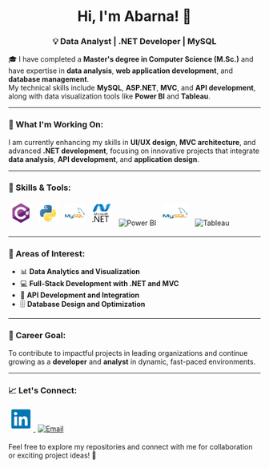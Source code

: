 <h1 align="center">Hi, I'm Abarna! 👋</h1>  

<h3 align="center">💡 Data Analyst | .NET Developer | MySQL</h3>  

🎓 I have completed a **Master's degree in Computer Science (M.Sc.)** and have expertise in **data analysis**, **web application development**, and **database management**.  
My technical skills include **MySQL**, **ASP.NET**, **MVC**, and **API development**, along with data visualization tools like **Power BI** and **Tableau**.  

---

### 🌟 What I'm Working On:  
I am currently enhancing my skills in **UI/UX design**, **MVC architecture**, and advanced **.NET development**, focusing on innovative projects that integrate **data analysis**, **API development**, and **application design**.  

---

### 🔧 Skills & Tools:  
<p align="left"> 
  <img src="https://raw.githubusercontent.com/devicons/devicon/master/icons/csharp/csharp-original.svg" alt="C#" width="40" height="40" style="margin: 5px;"/>  
  <img src="https://raw.githubusercontent.com/devicons/devicon/master/icons/python/python-original.svg" alt="Python" width="40" height="40" style="margin: 5px;"/>  
  <img src="https://raw.githubusercontent.com/devicons/devicon/master/icons/mysql/mysql-original-wordmark.svg" alt="MySQL" width="40" height="40" style="margin: 5px;"/>  
  <img src="https://raw.githubusercontent.com/devicons/devicon/master/icons/dot-net/dot-net-original-wordmark.svg" alt="ASP.NET" width="40" height="40" style="margin: 5px;"/>  
  <img src="https://seekvectorlogo.com/wp-content/uploads/2022/02/power-bi-vector-logo-2022-small.png" alt="Power BI" width="60" height="60" style="margin: 5px;"/>  
  <img src="https://raw.githubusercontent.com/devicons/devicon/master/icons/mysql/mysql-original-wordmark.svg" alt="MySQL" width="50" height="40" style="margin: 5px;"/>   
  <img src="https://upload.wikimedia.org/wikipedia/commons/4/4b/Tableau_Logo.png" alt="Tableau" width="100" height="40" style="margin: 5px;"/>  

</p>  

---

### 📌 Areas of Interest:  
- 📊 **Data Analytics and Visualization**  
- 💻 **Full-Stack Development with .NET and MVC**  
- 🔗 **API Development and Integration**  
- 🗄️ **Database Design and Optimization**  

---

### 🎯 Career Goal:  
To contribute to impactful projects in leading organizations and continue growing as a **developer** and **analyst** in dynamic, fast-paced environments.  

---

### 📈 Let's Connect:  
<p align="left"> 
  <a href="https://www.linkedin.com/in/abarna-kandasamy-9b4863171/" target="_blank">
    <img src="https://raw.githubusercontent.com/devicons/devicon/master/icons/linkedin/linkedin-original.svg" alt="LinkedIn" width="40" height="40" style="margin: 5px;"/>  
  </a>  
  <a href="mailto:abarnasri9977@gmail.com" target="_blank">
    <img src="https://cdn-icons-png.flaticon.com/512/732/732200.png" alt="Email" width="40" height="40" style="margin: 5px;"/>  
  </a>  
</p>  

Feel free to explore my repositories and connect with me for collaboration or exciting project ideas! 🚀  
